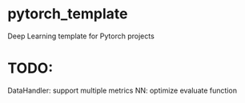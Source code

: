 # pytorch_template

Deep Learning template for Pytorch projects

# TODO:

DataHandler: support multiple metrics
NN: optimize evaluate function

